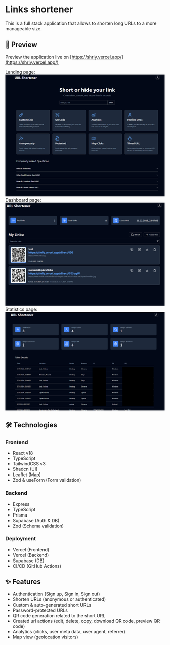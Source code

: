 # Links shortener

This is a full stack application that allows to shorten long URLs to a more manageable size.

## 🚀 Preview

Preview the application live on [https://shrly.vercel.app/](https://shrly.vercel.app/)

Landing page:
![Landing page](./resources/landing-page.png)
Dashboard page:
![Dashboard page](./resources/dashboard-page.png)
Statistics page:
![Statistics page](./resources/statistics-page.png)

## 🛠 Technologies

### Frontend

- React v18
- TypeScript
- TailwindCSS v3
- Shadcn (UI)
- Leaflet (Map)
- Zod & useForm (Form validation)

### Backend

- Express
- TypeScript
- Prisma
- Supabase (Auth & DB)
- Zod (Schema validation)

### Deployment

- Vercel (Frontend)
- Vercel (Backend)
- Supabase (DB)
- CI/CD (GitHub Actions)

## ✨ Features

- Authentication (Sign up, Sign in, Sign out)
- Shorten URLs (anonymous or authenticated)
- Custom & auto-generated short URLs
- Password-protected URLs
- QR code generation related to the short URL
- Created url actions (edit, delete, copy, download QR code, preview QR code)
- Analytics (clicks, user meta data, user agent, referrer)
- Map view (geolocation visitors)

